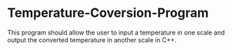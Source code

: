 # Temperature-Coversion-Program
This program should allow the user to input a temperature in one scale and output the converted temperature in another scale in C++.
